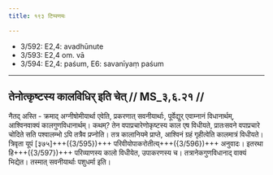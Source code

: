 ```yaml
---
title: १९३ टिप्पणयः

---
```

- 3/592: E2,4: avadhūnute
- 3/593: E2,4 om. vā
- 3/594: E2,4: paśum, E6: savanīyaṃ paśum

____________________________________________


## तेनोत्कृष्टस्य कालविधिर् इति चेत् // MS_३,६.२१ //

नैतद् अस्ति - क्रमाद् अग्नीषोमीयार्था एवेति, प्रकरणात् सवनीयार्थाः, पूर्वेद्युर् एवाम्नानं विधानार्थम्, आश्विनवाक्यं कालगुणविधानार्थम्। कथम्? तेन वपाप्रचारेणोकृष्टस्य काल एष विधीयते, प्रातःसवने वपाप्रचारे चोदिते सति पश्वालम्भो ऽपि तत्रैव प्रप्नोति। तत्र कालानियमे प्राप्ते, आश्विनं ग्रहं गृहीत्वेति कालमात्रं विधीयते। त्रिवृता यूपं [३७५]+++({3/595})+++ परिवीयोपाकरोतीत्य्+++({3/596})+++ अनुवादः। इतरथा हि+++({3/597})+++ परिव्याणस्य कालो विधीयेत, उपाकरणस्य च। तत्रानेकगुणविधानाद् वाक्यं भिद्येत। तस्मात् सवनीयार्थाः पशुधर्मा इति।
